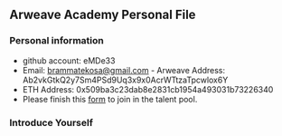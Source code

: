 ## Arweave Academy Personal File
### Personal information
- github account: eMDe33 
- Email: brammatekosa@gmail.com - Arweave 
Address: Ab2vkGtkQ2y7Sm4PSd9Uq3x9x0AcrWTtzaTpcwlox6Y 
- ETH Address: 
0x509ba3c23dab8e2831cb1954a493031b73226340 
- Please finish this 
[form](https://docs.google.com/forms/d/e/1FAIpQLSfWA5fIIcBgmRppm3jNz5vmf9Mai_QMVil-2pO4r7YKn_Zhtw/viewform?usp=sf_link) 
to join in the talent pool.
### Introduce Yourself
